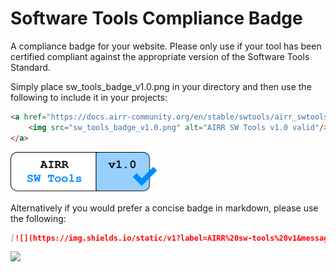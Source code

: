 # Software Tools Compliance Badge

A compliance badge for your website. Please only use if your tool has been certified compliant against the appropriate version of the Software Tools Standard.

Simply place sw_tools_badge_v1.0.png in your directory and then use the following to include it in your projects:

```html
<a href="https://docs.airr-community.org/en/stable/swtools/airr_swtools_standard.html">
    <img src="sw_tools_badge_v1.0.png" alt="AIRR SW Tools v1.0 valid"/>
</a>
```

<a href="https://docs.airr-community.org/en/stable/swtools/airr_swtools_standard.html">
    <img src="sw_tools_badge_v1.0.png" alt="AIRR SW Tools v1.0 valid"/>
</a>

Alternatively if you would prefer a concise badge in markdown, please use the following:

```markdown
[![](https://img.shields.io/static/v1?label=AIRR%20sw-tools%20v1&message=compliant&color=008AFF&labelColor=000000&style=plastic)](https://docs.airr-community.org/en/stable/swtools/airr_swtools_standard.html)
```

[![](https://img.shields.io/static/v1?label=AIRR%20sw-tools%20v1&message=compliant&color=008AFF&labelColor=000000&style=plastic)](https://docs.airr-community.org/en/stable/swtools/airr_swtools_standard.html)

